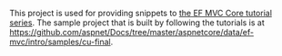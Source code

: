 This project is used for providing snippets to [the EF MVC Core tutorial series](https://docs.microsoft.com/aspnet/core/data/ef-mvc/intro). The sample project that is built by following the tutorials is at https://github.com/aspnet/Docs/tree/master/aspnetcore/data/ef-mvc/intro/samples/cu-final.
